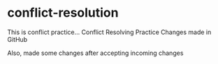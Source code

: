 # conflict-resolution

This is conflict practice...
Conflict Resolving Practice
Changes made in GitHub

Also, made some changes after accepting incoming changes